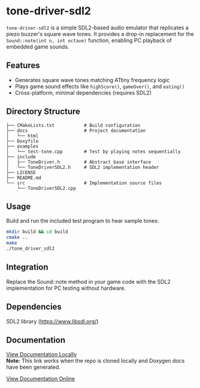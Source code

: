 # tone-driver-sdl2

`tone-driver-sdl2` is a simple SDL2-based audio emulator that replicates a piezo buzzer's square wave tones. It provides a drop-in replacement for the `Sound::note(int n, int octave)` function, enabling PC playback of embedded game sounds.

## Features

- Generates square wave tones matching ATtiny frequency logic
- Plays game sound effects like `highScore()`, `gameOver()`, and `eating()`
- Cross-platform, minimal dependencies (requires SDL2)

## Directory Structure

```
├── CMakeLists.txt           # Build configuration
├── docs                     # Project documentation
│   └── html
├── Doxyfile
├── examples
│   └── test-tone.cpp        # Test by playing notes sequentially
├── include
│   ├── ToneDriver.h         # Abstract base interface
│   └── ToneDriverSDL2.h     # SDL2 implementation header
├── LICENSE
├── README.md
└── src                      # Implementation source files
    └── ToneDriverSDL2.cpp
```

## Usage

Build and run the included test program to hear sample tones:

```bash
mkdir build && cd build
cmake ..
make
./tone_driver_sdl2
```

## Integration
Replace the Sound::note method in your game code with the SDL2 implementation for PC testing without hardware.

## Dependencies
SDL2 library (https://www.libsdl.org/)

## Documentation

[View Documentation Locally](docs/html/index.html)  
**Note:** This link works when the repo is cloned locally and Doxygen docs have been generated.

[View Documentation Online](https://seanp2001.github.io/tone-driver-sdl2/)
